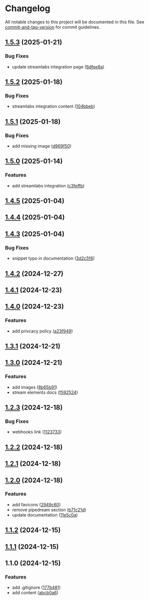 # Changelog

All notable changes to this project will be documented in this file. See [commit-and-tag-version](https://github.com/absolute-version/commit-and-tag-version) for commit guidelines.

## [1.5.3](https://github.com/theater-improrama/improfans-docs/compare/v1.5.2...v1.5.3) (2025-01-21)


### Bug Fixes

* update streamlabs integration page ([6dfee8a](https://github.com/theater-improrama/improfans-docs/commit/6dfee8a70c99f77a6565dbe6137071a9bafbfa62))

## [1.5.2](https://github.com/theater-improrama/improfans-docs/compare/v1.5.1...v1.5.2) (2025-01-18)


### Bug Fixes

* streamlabs integration content ([104bbeb](https://github.com/theater-improrama/improfans-docs/commit/104bbebde176f554a1f86bec4422c6ecfb494152))

## [1.5.1](https://github.com/theater-improrama/improfans-docs/compare/v1.5.0...v1.5.1) (2025-01-18)


### Bug Fixes

* add missing image ([d969f50](https://github.com/theater-improrama/improfans-docs/commit/d969f5063a5f24aa44e3b3d3583e52952db1d530))

## [1.5.0](https://github.com/theater-improrama/improfans-docs/compare/v1.4.5...v1.5.0) (2025-01-14)


### Features

* add streamlabs integration ([c3feffb](https://github.com/theater-improrama/improfans-docs/commit/c3feffb7f86608b88136d27b4d3ef5d31b0c8ca5))

## [1.4.5](https://github.com/theater-improrama/improfans-docs/compare/v1.4.4...v1.4.5) (2025-01-04)

## [1.4.4](https://github.com/theater-improrama/improfans-docs/compare/v1.4.3...v1.4.4) (2025-01-04)

## [1.4.3](https://github.com/theater-improrama/improfans-docs/compare/v1.4.2...v1.4.3) (2025-01-04)


### Bug Fixes

* snippet typo in documentation ([3d2c5f8](https://github.com/theater-improrama/improfans-docs/commit/3d2c5f8a896cb0033e819efc015128b79bd3b572))

## [1.4.2](https://github.com/theater-improrama/improfans-docs/compare/v1.4.1...v1.4.2) (2024-12-27)

## [1.4.1](https://github.com/theater-improrama/improfans-docs/compare/v1.4.0...v1.4.1) (2024-12-23)

## [1.4.0](https://github.com/theater-improrama/improfans-docs/compare/v1.3.1...v1.4.0) (2024-12-23)


### Features

* add privcacy policy ([a23f949](https://github.com/theater-improrama/improfans-docs/commit/a23f9491b87e1fe4e851972cd2395757a4ba792b))

## [1.3.1](https://github.com/theater-improrama/improfans-docs/compare/v1.3.0...v1.3.1) (2024-12-21)

## [1.3.0](https://github.com/theater-improrama/improfans-docs/compare/v1.2.3...v1.3.0) (2024-12-21)


### Features

* add images ([8b65b91](https://github.com/theater-improrama/improfans-docs/commit/8b65b912ce6beeebec816754f3994e580099a0f0))
* stream elements docs ([f592524](https://github.com/theater-improrama/improfans-docs/commit/f59252479df68cfa6ccbd5ca8c65982f63dfbf98))

## [1.2.3](https://github.com/theater-improrama/improfans-docs/compare/v1.2.2...v1.2.3) (2024-12-18)


### Bug Fixes

* webhooks link ([1123733](https://github.com/theater-improrama/improfans-docs/commit/1123733ddc8152d744e05e185a81f0f8d51fc8d7))

## [1.2.2](https://github.com/theater-improrama/improfans-docs/compare/v1.2.1...v1.2.2) (2024-12-18)

## [1.2.1](https://github.com/theater-improrama/improfans-docs/compare/v1.2.0...v1.2.1) (2024-12-18)

## [1.2.0](https://github.com/theater-improrama/improfans-docs/compare/v1.1.2...v1.2.0) (2024-12-18)


### Features

* add favicons ([2949c60](https://github.com/theater-improrama/improfans-docs/commit/2949c6009bdf072234a68f633f8ba5c6da92f096))
* remove pipedream section ([b71c21d](https://github.com/theater-improrama/improfans-docs/commit/b71c21d36784c7ff5f4db86626d3ab2be9dc597c))
* update documentation ([11e5c0a](https://github.com/theater-improrama/improfans-docs/commit/11e5c0a6553fa19e691d7dfe06c28b97709f5404))

## [1.1.2](https://github.com/theater-improrama/improfans-docs/compare/v1.1.1...v1.1.2) (2024-12-15)

## [1.1.1](https://github.com/theater-improrama/improfans-docs/compare/v1.1.0...v1.1.1) (2024-12-15)

## 1.1.0 (2024-12-15)


### Features

* add .gitignore ([177b481](https://github.com/theater-improrama/improfans-docs/commit/177b4816e8ca2d127b980e5b5f22fbf1ac9b1397))
* add content ([abcb0a6](https://github.com/theater-improrama/improfans-docs/commit/abcb0a6cc5a4ebdaaea3feb66235651c175e1e87))
